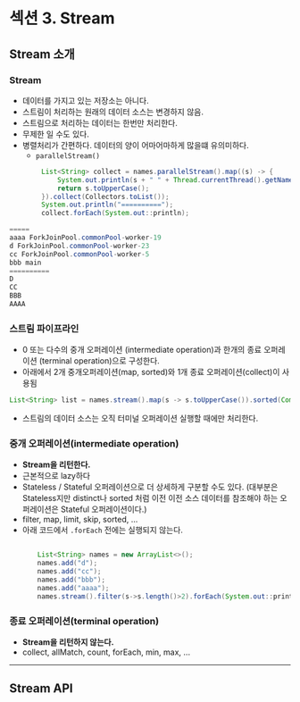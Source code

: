 # 섹션 3. Stream

## Stream 소개

### Stream
 - 데이터를 가지고 있는 저장소는 아니다.
 - 스트림이 처리하는 원래의 데이터 소스는 변경하지 않음.
 - 스트림으로 처리하는 데이터는 한번만 처리한다.
 - 무제한 일 수도 있다.
 - 병렬처리가 간편하다. 데이터의 양이 어마어마하게 많을떄 유의미하다.
   * ```parallelStream()``` 
```JAVA
        List<String> collect = names.parallelStream().map((s) -> {
            System.out.println(s + " " + Thread.currentThread().getName());
            return s.toUpperCase();
        }).collect(Collectors.toList());
        System.out.println("==========");
        collect.forEach(System.out::println);

=====
aaaa ForkJoinPool.commonPool-worker-19
d ForkJoinPool.commonPool-worker-23
cc ForkJoinPool.commonPool-worker-5
bbb main
==========
D
CC
BBB
AAAA
```

### 스트림 파이프라인
 - 0 또는 다수의 중개 오퍼레이션 (intermediate operation)과 한개의 종료 오퍼레이션 (terminal operation)으로 구성한다.
 - 아래에서 2개 중개오퍼레이션(map, sorted)와 1개 종료 오퍼레이션(collect)이 사용됨
```JAVA
List<String> list = names.stream().map(s -> s.toUpperCase()).sorted(Comparator.comparing(String::length).reversed()).collect(Collectors.toList());  
  ```
 - 스트림의 데이터 소스는 오직 터미널 오퍼레이션 실행할 때에만 처리한다.

### 중개 오퍼레이션(intermediate operation)
 - **Stream을 리턴한다.**
 - 근본적으로 lazy하다
 - Stateless / Stateful 오퍼레이션으로 더 상세하게 구분할 수도 있다. (대부분은 Stateless지만 distinct나 sorted 처럼 이전 이전 소스 데이터를 참조해야 하는 오퍼레이션은 Stateful 오퍼레이션이다.)
 - filter, map, limit, skip, sorted, ...
 - 아래 코드에서 ```.forEach``` 전에는 실행되지 않는다.
 ```JAVA

        List<String> names = new ArrayList<>();
        names.add("d");
        names.add("cc");
        names.add("bbb");
        names.add("aaaa");
        names.stream().filter(s->s.length()>2).forEach(System.out::println);
```

### 종료 오퍼레이션(terminal operation)
 - **Stream을 리턴하지 않는다.**
 - collect, allMatch, count, forEach, min, max, ...
---

## Stream API